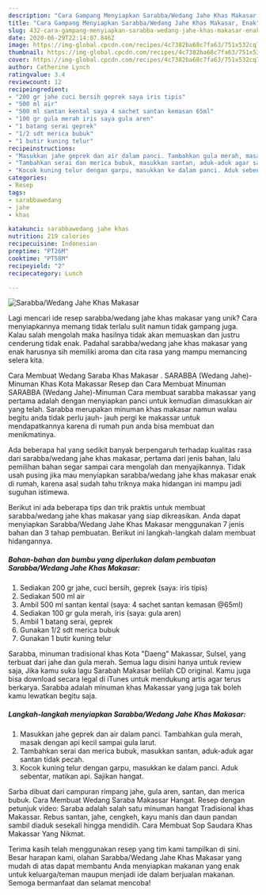 ```yaml
---
description: "Cara Gampang Menyiapkan Sarabba/Wedang Jahe Khas Makasar, Enak"
title: "Cara Gampang Menyiapkan Sarabba/Wedang Jahe Khas Makasar, Enak"
slug: 432-cara-gampang-menyiapkan-sarabba-wedang-jahe-khas-makasar-enak
date: 2020-06-29T22:14:07.846Z
image: https://img-global.cpcdn.com/recipes/4c7382ba68c7fa63/751x532cq70/sarabbawedang-jahe-khas-makasar-foto-resep-utama.jpg
thumbnail: https://img-global.cpcdn.com/recipes/4c7382ba68c7fa63/751x532cq70/sarabbawedang-jahe-khas-makasar-foto-resep-utama.jpg
cover: https://img-global.cpcdn.com/recipes/4c7382ba68c7fa63/751x532cq70/sarabbawedang-jahe-khas-makasar-foto-resep-utama.jpg
author: Catherine Lynch
ratingvalue: 3.4
reviewcount: 12
recipeingredient:
- "200 gr jahe cuci bersih geprek saya iris tipis"
- "500 ml air"
- "500 ml santan kental saya 4 sachet santan kemasan 65ml"
- "100 gr gula merah iris saya gula aren"
- "1 batang serai geprek"
- "1/2 sdt merica bubuk"
- "1 butir kuning telur"
recipeinstructions:
- "Masukkan jahe geprek dan air dalam panci. Tambahkan gula merah, masak dengan api kecil sampai gula larut."
- "Tambahkan serai dan merica bubuk, masukkan santan, aduk-aduk agar santan tidak pecah."
- "Kocok kuning telur dengan garpu, masukkan ke dalam panci. Aduk sebentar, matikan api. Sajikan hangat."
categories:
- Resep
tags:
- sarabbawedang
- jahe
- khas

katakunci: sarabbawedang jahe khas 
nutrition: 219 calories
recipecuisine: Indonesian
preptime: "PT26M"
cooktime: "PT58M"
recipeyield: "2"
recipecategory: Lunch

---
```



![Sarabba/Wedang Jahe Khas Makasar](https://img-global.cpcdn.com/recipes/4c7382ba68c7fa63/751x532cq70/sarabbawedang-jahe-khas-makasar-foto-resep-utama.jpg)

Lagi mencari ide resep sarabba/wedang jahe khas makasar yang unik? Cara menyiapkannya memang tidak terlalu sulit namun tidak gampang juga. Kalau salah mengolah maka hasilnya tidak akan memuaskan dan justru cenderung tidak enak. Padahal sarabba/wedang jahe khas makasar yang enak harusnya sih memiliki aroma dan cita rasa yang mampu memancing selera kita.

Cara Membuat Wedang Saraba Khas Makasar . SARABBA (Wedang Jahe)-Minuman Khas Kota Makassar Resep dan Cara Membuat Minuman SARABBA (Wedang Jahe)-Minuman Cara membuat sarabba makassar yang pertama adalah dengan menyiapkan panci untuk kemudian dimasukkan air yang telah. Sarabba merupakan minuman khas makasar namun walau begitu anda tidak perlu jauh- jauh pergi ke makassar untuk mendapatkannya karena di rumah pun anda bisa membuat dan menikmatinya.

Ada beberapa hal yang sedikit banyak berpengaruh terhadap kualitas rasa dari sarabba/wedang jahe khas makasar, pertama dari jenis bahan, lalu pemilihan bahan segar sampai cara mengolah dan menyajikannya. Tidak usah pusing jika mau menyiapkan sarabba/wedang jahe khas makasar enak di rumah, karena asal sudah tahu triknya maka hidangan ini mampu jadi suguhan istimewa.


Berikut ini ada beberapa tips dan trik praktis untuk membuat sarabba/wedang jahe khas makasar yang siap dikreasikan. Anda dapat menyiapkan Sarabba/Wedang Jahe Khas Makasar menggunakan 7 jenis bahan dan 3 tahap pembuatan. Berikut ini langkah-langkah dalam membuat hidangannya.

<!--inarticleads1-->

##### Bahan-bahan dan bumbu yang diperlukan dalam pembuatan Sarabba/Wedang Jahe Khas Makasar:

1. Sediakan 200 gr jahe, cuci bersih, geprek (saya: iris tipis)
1. Sediakan 500 ml air
1. Ambil 500 ml santan kental (saya: 4 sachet santan kemasan @65ml)
1. Sediakan 100 gr gula merah, iris (saya: gula aren)
1. Ambil 1 batang serai, geprek
1. Gunakan 1/2 sdt merica bubuk
1. Gunakan 1 butir kuning telur


Sarabba, minuman tradisional khas Kota &#34;Daeng&#34; Makassar, Sulsel, yang terbuat dari jahe dan gula merah. Semua lagu disini hanya untuk review saja, Jika kamu suka lagu Sarabah Makasar belilah CD original. Kamu juga bisa download secara legal di iTunes untuk mendukung artis agar terus berkarya. Sarabba adalah minuman khas Makassar yang juga tak boleh kamu lewatkan begitu saja. 

<!--inarticleads2-->

##### Langkah-langkah menyiapkan Sarabba/Wedang Jahe Khas Makasar:

1. Masukkan jahe geprek dan air dalam panci. Tambahkan gula merah, masak dengan api kecil sampai gula larut.
1. Tambahkan serai dan merica bubuk, masukkan santan, aduk-aduk agar santan tidak pecah.
1. Kocok kuning telur dengan garpu, masukkan ke dalam panci. Aduk sebentar, matikan api. Sajikan hangat.


Sarba dibuat dari campuran rimpang jahe, gula aren, santan, dan merica bubuk. Cara Membuat Wedang Saraba Makassar Hangat. Resep dengan petunjuk video: Saraba adalah salah satu minuman hangat Tradisional khas Makassar. Rebus santan, jahe, cengkeh, kayu manis dan daun pandan sambil diaduk sesekali hingga mendidih. Cara Membuat Sop Saudara Khas Makassar Yang Nikmat. 

Terima kasih telah menggunakan resep yang tim kami tampilkan di sini. Besar harapan kami, olahan Sarabba/Wedang Jahe Khas Makasar yang mudah di atas dapat membantu Anda menyiapkan makanan yang enak untuk keluarga/teman maupun menjadi ide dalam berjualan makanan. Semoga bermanfaat dan selamat mencoba!
